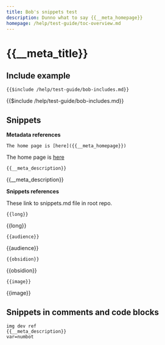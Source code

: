 ```yaml
---
title: Bob's snippets test
description: Dunno what to say {{__meta_homepage}}
homepage: /help/test-guide/toc-overview.md
---
```

# {{__meta_title}}

## Include example

`{{$include /help/test-guide/bob-includes.md}}`

{{$include /help/test-guide/bob-includes.md}}

## Snippets

**Metadata references**

`The home page is [here]({{__meta_homepage}})`

The home page is [here]({{__meta_homepage}})

`{{__meta_description}}`

{{__meta_description}}

**Snippets references**

These link to snippets.md file in root repo.

`{{long}}`

{{long}}

`{{audience}}`

{{audience}}

`{{obsidion}}`

{{obsidion}}

`{{image}}`

{{image}}

## Snippets in comments and code blocks

<!--
This is {{__meta_description}}
-->

```
img dev ref
{{__meta_description}}
var=numbot
```
